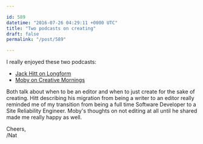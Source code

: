 ```yaml
---

id: 589
datetime: "2016-07-26 04:29:11 +0000 UTC"
title: "Two podcasts on creating"
draft: false
permalink: "/post/589"

---
```


I really enjoyed these two podcasts:

 - [Jack Hitt on Longform](https://longform.org/posts/longform-podcast-200-jack-hitt)
 - [Moby on Creative Mornings](https://creativemornings.com/podcast/episodes/moby)

Both talk about when to be an editor and when to just create for the sake of creating. Hitt describing his migration from being a writer to an editor really reminded me of my transition from being a full time Software Developer to a Site Reliability Engineer. Moby's thoughts on not editing at all until he shared made me really happy as well.

Cheers,  
/Nat
